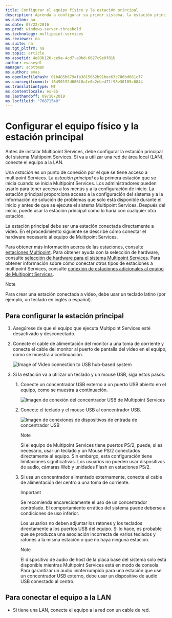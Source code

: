 ```yaml
---
title: Configurar el equipo físico y la estación principal
description: Aprenda a configurar su primer sistema, la estación principal, en Multipoint Services.
ms.custom: na
ms.date: 07/22/2016
ms.prod: windows-server-threshold
ms.technology: multipoint-services
ms.reviewer: na
ms.suite: na
ms.tgt_pltfrm: na
ms.topic: article
ms.assetid: 4e83b126-ce9a-4cd7-a0bd-6627c9e0f81b
author: evaseydl
manager: scottman
ms.author: evas
ms.openlocfilehash: 01b405b679afa3815652b91bec63c786bd661cf7
ms.sourcegitcommit: f6490192d686f0a1e0c2ebe471f98e30105c0844
ms.translationtype: MT
ms.contentlocale: es-ES
ms.lasthandoff: 09/10/2019
ms.locfileid: "70871548"
---
```

# <a name="set-up-the-physical-computer-and-primary-station"></a>Configurar el equipo físico y la estación principal
Antes de instalar Multipoint Services, debe configurar la estación principal del sistema Multipoint Services. Si va a utilizar una red de área local (LAN), conecte el equipo a la LAN.  
  
Una *estación* es un punto de conexión por el que se tiene acceso a multipoint Services. La *estación principal* es la primera estación que se inicia cuando se inicia Multipoint Services. Los administradores pueden usarlo para tener acceso a los menús y a la configuración de inicio. La estación principal proporciona acceso a la configuración del sistema y a la información de solución de problemas que solo está disponible durante el inicio y antes de que se ejecute el sistema Multipoint Services. Después del inicio, puede usar la estación principal como lo haría con cualquier otra estación.  
  
La estación principal debe ser una estación conectada directamente a vídeo. En el procedimiento siguiente se describe cómo conectar el hardware necesario al equipo de Multipoint Services.  
  
Para obtener más información acerca de las estaciones, consulte [estaciones Multipoint](multipoint-services-stations.md). Para obtener ayuda con la selección de hardware, consulte [selección de hardware para el sistema Multipoint Services](Selecting-Hardware-for-Your-MultiPoint-services-System.md). Para obtener información sobre cómo conectar otros tipos de estaciones a multipoint Services, consulte [conexión de estaciones adicionales al equipo de Multipoint Services](Attach-additional-stations-to-your-MultiPoint-services-computer.md).  
  
> [!NOTE]  
> Para crear una estación conectada a vídeo, debe usar un teclado latino (por ejemplo, un teclado en inglés o español).  
  
## <a name="to-set-up-your-primary-station"></a>Para configurar la estación principal  
  
1.  Asegúrese de que el equipo que ejecuta Multipoint Services esté desactivado y desconectado.  
  
2.  Conecte el cable de alimentación del monitor a una toma de corriente y conecte el cable del monitor al puerto de pantalla del vídeo en el equipo, como se muestra a continuación.  
  
    ![Image of Video connection to USB hub-based system](./media/WMSVideoConnection.gif)  
  
3.  Si la estación va a utilizar un teclado y un mouse USB, siga estos pasos:  
  
    1.  Conecte un concentrador USB externo a un puerto USB abierto en el equipo, como se muestra a continuación.  
  
        ![Imagen de conexión del concentrador USB de Multipoint Services](./media/WMSUSBHubConnection.gif)  
  
    2.  Conecte el teclado y el mouse USB al concentrador USB.  
  
        ![Imagen de conexiones de dispositivos de entrada de concentrador USB](./media/WMSUSBDeviceConnection.gif)  
  
        > [!NOTE]  
        > Si el equipo de Multipoint Services tiene puertos PS/2, puede, si es necesario, usar un teclado y un Mouse PS/2 conectados directamente al equipo. Sin embargo, esta configuración tiene limitaciones significativas. Los usuarios no pueden usar dispositivos de audio, cámaras Web y unidades Flash en estaciones PS/2.  
  
    3.  Si usa un concentrador alimentado externamente, conecte el cable de alimentación del centro a una toma de corriente.  
  
        > [!IMPORTANT]  
        > Se recomienda encarecidamente el uso de un concentrador controlado. El comportamiento errático del sistema puede deberse a condiciones de uso inferior.  
        >   
        > Los usuarios no deben adjuntar los ratones y los teclados directamente a los puertos USB del equipo. Si lo hace, es probable que se produzca una asociación incorrecta de varios teclados y ratones a la misma estación o que no haya ninguna estación.  
  
        > [!NOTE]  
        > El dispositivo de audio de host de la placa base del sistema solo está disponible mientras Multipoint Services está en modo de consola. Para garantizar un audio ininterrumpido para una estación que use un concentrador USB externo, debe usar un dispositivo de audio USB conectado al centro.  
  
## <a name="to-connect-the-computer-to-the-lan"></a>Para conectar el equipo a la LAN  
  
-   Si tiene una LAN, conecte el equipo a la red con un cable de red.